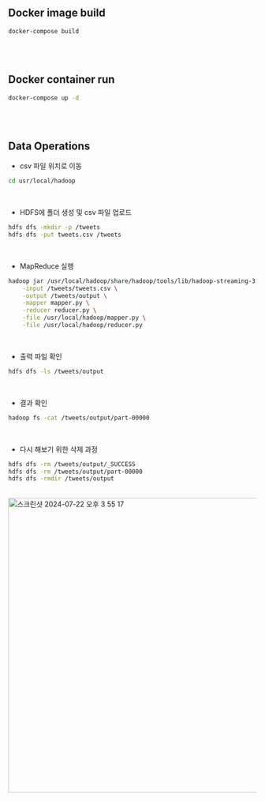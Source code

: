 ## Docker image build
```bash
docker-compose build
```

<br>
<br>

## Docker container run
```bash
docker-compose up -d
```

<br>
<br>

## Data Operations

- csv 파일 위치로 이동
```bash
cd usr/local/hadoop
```
<br>

- HDFS에 폴더 생성 및 csv 파일 업로드
```bash
hdfs dfs -mkdir -p /tweets
hdfs dfs -put tweets.csv /tweets
```
<br>

- MapReduce 실행
```bash
hadoop jar /usr/local/hadoop/share/hadoop/tools/lib/hadoop-streaming-3.4.0.jar \
    -input /tweets/tweets.csv \
    -output /tweets/output \
    -mapper mapper.py \
    -reducer reducer.py \
    -file /usr/local/hadoop/mapper.py \
    -file /usr/local/hadoop/reducer.py
```
<br>

- 출력 파일 확인
```bash
hdfs dfs -ls /tweets/output
```
<br>

- 결과 확인
```bash
hadoop fs -cat /tweets/output/part-00000
```
<br>

- 다시 해보기 위한 삭제 과정
```bash
hdfs dfs -rm /tweets/output/_SUCCESS
hdfs dfs -rm /tweets/output/part-00000
hdfs dfs -rmdir /tweets/output
```
<br>


<img width="597" alt="스크린샷 2024-07-22 오후 3 55 17" src="https://github.com/user-attachments/assets/08eb3bf1-ed19-491d-9140-1829df91376d">
